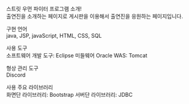 스트릿 우먼 파이터 프로그램 소개!<br> 
출연진을 소개하는 페이지로 게시판을 이용해서 출연진을 응원하는 페이지입니다.

구현 언어<br>
java, JSP, javaScript, HTML, CSS, SQL

사용 도구<br>
소프트웨어 개발 도구: Eclipse
미들웨어 Oracle
WAS: Tomcat

형상 관리 도구<br>
Discord

사용 주요 라이브러리<br>
화면단 라이브러리: Bootstrap
서버단 라이브러리: JDBC
